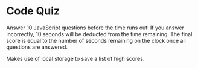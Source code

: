 # Code Quiz

Answer 10 JavaScript questions before the time runs out!  If you answer incorrectly, 10 seconds will be deducted from the time remaining.  The final score is equal to the number of seconds remaining on the clock once all questions are answered.

Makes use of local storage to save a list of high scores.
